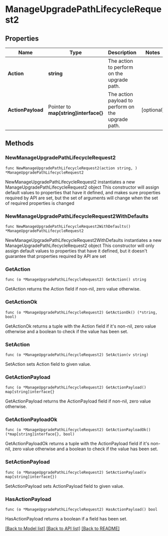 # ManageUpgradePathLifecycleRequest2

## Properties

Name | Type | Description | Notes
------------ | ------------- | ------------- | -------------
**Action** | **string** | The action to perform on the upgrade path. | 
**ActionPayload** | Pointer to **map[string]interface{}** | The action payload to perform on the upgrade path. | [optional] 

## Methods

### NewManageUpgradePathLifecycleRequest2

`func NewManageUpgradePathLifecycleRequest2(action string, ) *ManageUpgradePathLifecycleRequest2`

NewManageUpgradePathLifecycleRequest2 instantiates a new ManageUpgradePathLifecycleRequest2 object
This constructor will assign default values to properties that have it defined,
and makes sure properties required by API are set, but the set of arguments
will change when the set of required properties is changed

### NewManageUpgradePathLifecycleRequest2WithDefaults

`func NewManageUpgradePathLifecycleRequest2WithDefaults() *ManageUpgradePathLifecycleRequest2`

NewManageUpgradePathLifecycleRequest2WithDefaults instantiates a new ManageUpgradePathLifecycleRequest2 object
This constructor will only assign default values to properties that have it defined,
but it doesn't guarantee that properties required by API are set

### GetAction

`func (o *ManageUpgradePathLifecycleRequest2) GetAction() string`

GetAction returns the Action field if non-nil, zero value otherwise.

### GetActionOk

`func (o *ManageUpgradePathLifecycleRequest2) GetActionOk() (*string, bool)`

GetActionOk returns a tuple with the Action field if it's non-nil, zero value otherwise
and a boolean to check if the value has been set.

### SetAction

`func (o *ManageUpgradePathLifecycleRequest2) SetAction(v string)`

SetAction sets Action field to given value.


### GetActionPayload

`func (o *ManageUpgradePathLifecycleRequest2) GetActionPayload() map[string]interface{}`

GetActionPayload returns the ActionPayload field if non-nil, zero value otherwise.

### GetActionPayloadOk

`func (o *ManageUpgradePathLifecycleRequest2) GetActionPayloadOk() (*map[string]interface{}, bool)`

GetActionPayloadOk returns a tuple with the ActionPayload field if it's non-nil, zero value otherwise
and a boolean to check if the value has been set.

### SetActionPayload

`func (o *ManageUpgradePathLifecycleRequest2) SetActionPayload(v map[string]interface{})`

SetActionPayload sets ActionPayload field to given value.

### HasActionPayload

`func (o *ManageUpgradePathLifecycleRequest2) HasActionPayload() bool`

HasActionPayload returns a boolean if a field has been set.


[[Back to Model list]](../README.md#documentation-for-models) [[Back to API list]](../README.md#documentation-for-api-endpoints) [[Back to README]](../README.md)


